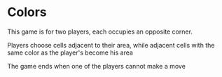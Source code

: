 # Colors


This game is for two players, each occupies an opposite corner.

Players choose cells adjacent to their area, while adjacent cells with the same color as the player's become his area

The game ends when one of the players cannot make a move
